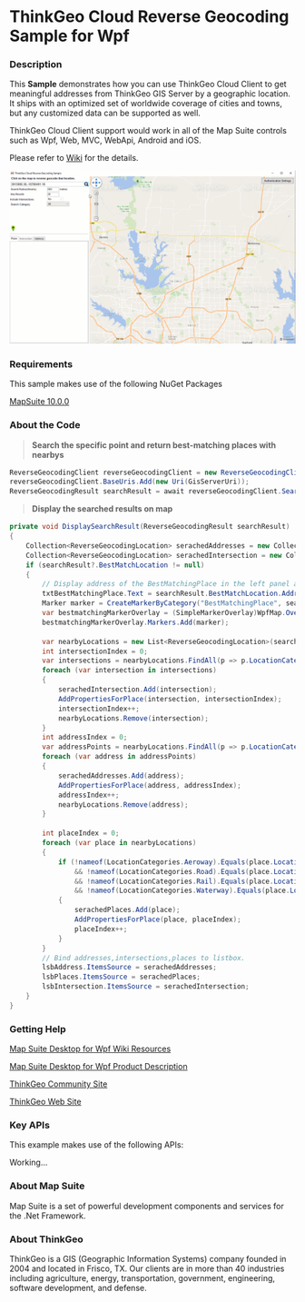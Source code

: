 # ThinkGeo Cloud Reverse Geocoding Sample for Wpf

### Description

This **Sample**  demonstrates how you can use ThinkGeo Cloud Client to get meaningful addresses from ThinkGeo GIS Server by a geographic location. It ships with an optimized set of worldwide coverage of cities and towns, but any customized data can be supported as well.

ThinkGeo Cloud Client support would work in all of the Map Suite controls such as Wpf, Web, MVC, WebApi, Android and iOS.

Please refer to [Wiki](http://wiki.thinkgeo.com/wiki/map_suite_desktop_for_wpf) for the details.

![Screenshot](Screenshot.gif)

### Requirements
This sample makes use of the following NuGet Packages

[MapSuite 10.0.0](https://www.nuget.org/packages?q=ThinkGeo)

### About the Code
>**Search the specific point and return best-matching places with nearbys**
```csharp
ReverseGeocodingClient reverseGeocodingClient = new ReverseGeocodingClient(clientId, clientSecret);
reverseGeocodingClient.BaseUris.Add(new Uri(GisServerUri));
ReverseGeocodingResult searchResult = await reverseGeocodingClient.SearchPointAsync(searchPoint.X, searchPoint.Y, 3857, searchRadius, DistanceUnit.Meter, reverseGeocodingOption);
```

>**Display the searched results on map**
```csharp
private void DisplaySearchResult(ReverseGeocodingResult searchResult)
{
    Collection<ReverseGeocodingLocation> serachedAddresses = new Collection<ReverseGeocodingLocation>();
    Collection<ReverseGeocodingLocation> serachedIntersection = new Collection<ReverseGeocodingLocation>();
    if (searchResult?.BestMatchLocation != null)
    {
        // Display address of the BestMatchingPlace in the left panel and add a marker.
        txtBestMatchingPlace.Text = searchResult.BestMatchLocation.Address;
        Marker marker = CreateMarkerByCategory("BestMatchingPlace", searchPoint, searchResult.BestMatchLocation.Address);
        var bestmatchingMarkerOverlay = (SimpleMarkerOverlay)WpfMap.Overlays["BestMatchingMarkerOverlay"];
        bestmatchingMarkerOverlay.Markers.Add(marker);

        var nearbyLocations = new List<ReverseGeocodingLocation>(searchResult.NearbyLocations);
        int intersectionIndex = 0;
        var intersections = nearbyLocations.FindAll(p => p.LocationCategory.ToLower().Contains("intersection"));
        foreach (var intersection in intersections)
        {
            serachedIntersection.Add(intersection);
            AddPropertiesForPlace(intersection, intersectionIndex);
            intersectionIndex++;
            nearbyLocations.Remove(intersection);
        }
        int addressIndex = 0;
        var addressPoints = nearbyLocations.FindAll(p => p.LocationCategory.ToLower().Contains("addresspoint"));
        foreach (var address in addressPoints)
        {
            serachedAddresses.Add(address);
            AddPropertiesForPlace(address, addressIndex);
            addressIndex++;
            nearbyLocations.Remove(address);
        }

        int placeIndex = 0;
        foreach (var place in nearbyLocations)
        {
            if (!nameof(LocationCategories.Aeroway).Equals(place.LocationCategory, StringComparison.InvariantCultureIgnoreCase)
                && !nameof(LocationCategories.Road).Equals(place.LocationCategory, StringComparison.InvariantCultureIgnoreCase)
                && !nameof(LocationCategories.Rail).Equals(place.LocationCategory, StringComparison.InvariantCultureIgnoreCase)
                && !nameof(LocationCategories.Waterway).Equals(place.LocationCategory, StringComparison.InvariantCultureIgnoreCase))
            {
                serachedPlaces.Add(place);
                AddPropertiesForPlace(place, placeIndex);
                placeIndex++;
            }
        }
        // Bind addresses,intersections,places to listbox.
        lsbAddress.ItemsSource = serachedAddresses;
        lsbPlaces.ItemsSource = serachedPlaces;
        lsbIntersection.ItemsSource = serachedIntersection;
    }
}
```
### Getting Help

[Map Suite Desktop for Wpf Wiki Resources](http://wiki.thinkgeo.com/wiki/map_suite_desktop_for_Wpf)

[Map Suite Desktop for Wpf Product Description](https://thinkgeo.com/ui-controls#wpf-platforms)

[ThinkGeo Community Site](http://community.thinkgeo.com/)

[ThinkGeo Web Site](http://www.thinkgeo.com)

### Key APIs
This example makes use of the following APIs:

Working...


### About Map Suite
Map Suite is a set of powerful development components and services for the .Net Framework.

### About ThinkGeo
ThinkGeo is a GIS (Geographic Information Systems) company founded in 2004 and located in Frisco, TX. Our clients are in more than 40 industries including agriculture, energy, transportation, government, engineering, software development, and defense.
